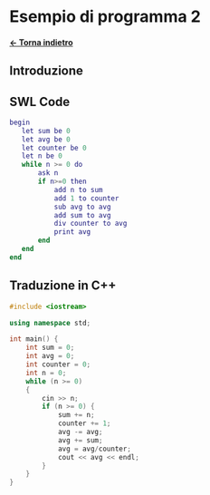 # Esempio di programma 2

#### [← Torna indietro](./)

## Introduzione

## SWL Code

```matlab
begin
   let sum be 0
   let avg be 0
   let counter be 0
   let n be 0
   while n >= 0 do
       ask n
       if n>=0 then
           add n to sum
           add 1 to counter
           sub avg to avg
           add sum to avg
           div counter to avg
           print avg
       end
   end
end

```

## Traduzione in C++


```cpp
#include <iostream>

using namespace std;

int main() {
    int sum = 0;
    int avg = 0;
    int counter = 0;
    int n = 0;
    while (n >= 0)
    {
        cin >> n; 
        if (n >= 0) {
            sum += n;
            counter += 1;
            avg -= avg;
            avg += sum;
            avg = avg/counter;
            cout << avg << endl;
        }
    }
}


```

```

